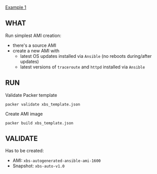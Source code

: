 [Example 1](https://opensource.com/article/18/3/ansible-patch-systems)

## WHAT

Run simplest AMI creation:
- there's a source AMI  
- create a new AMI with 
    - latest OS updates installed via `Ansible` (no reboots during/after updates)
    - latest versions of `traceroute` and `httpd` installed via `Ansible`

## RUN

Validate Packer template
```
packer validate xbs_template.json
```

Create AMI image
```
packer build xbs_template.json
```

## VALIDATE

Has to be created:
- AMI: `xbs-autogenerated-ansible-ami-1600`
- Snapshot: `xbs-auto-v1.0`